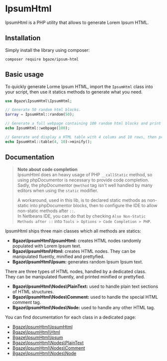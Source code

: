 # IpsumHtml

IpsumHtml is a PHP utility that allows to generate Lorem Ipsum HTML.  

## Installation

Simply install the library using composer:

```
composer require bgaze/ipsum-html
```

## Basic usage

To quickly generate Lorme Ipsum HTML, import the `IpsumHtml` class into your script, 
then use it statics methods to generate what you need.

```php
use Bgaze\IpsumHtml\IpsumHtml;

// Generate 50 random html blocks.
$array = IpsumHtml::random(50);

// Generate a full webpage containing 100 random html blocks and print it prettyfied.
echo IpsumHtml::webpage(100);

// Generate and display a HTML table with 4 colums and 10 rows, then print it minified.
echo IpsumHtml::table(4, 10)->minify();
```

## Documentation

> **Note about code completion**  
> IpsumHtml does an heavy usage of PHP `__callStatic` method, so using phpDocumentor is necessary to provide code completion.
> Sadly, the phpDocumentor `@method` tag isn't well handled by many editors when using the `static` modifier.
> 
> A workaround, used in this lib, is to declared static methods as non-static into phpDocumentor blocks, 
> then to configure the IDE to allow non-static methods after `::`.  
> In Netbeans IDE, you can do that by checking `Also Non-Static Methods after ::` into `Tools > Options > Code Completion > PHP`.

IpsumHtml ships three main classes which all methods are statics:

* **Bgaze\IpsumHtml\IpsumHtml:** creates HTML nodes randomly populated with Lorem Ipsum text.
* **Bgaze\IpsumHtml\Html:** creates HTML nodes. They can be manipulated fluently, minified and prettyfied.
* **Bgaze\IpsumHtml\Ipsum:** generates random Ipsum Ipsum text.

There are three types of HTML nodes, handled by a dedicated class.  
They can be manipulated fluently, and printed minified or prettyfied.  

* **Bgaze\IpsumHtml\Nodes\PlainText:** used to handle plain text sections of HTML structures.  
* **Bgaze\IpsumHtml\Nodes\Comment:** used to handle the special HTML comment tag.
* **Bgaze\IpsumHtml\Nodes\Node:** used to handle any other HTML tag.  

You can find documentation for each class in a dedicated page:

* [Bgaze\IpsumHtml\IpsumHtml](doc/ipsum-html.md)
* [Bgaze\IpsumHtml\Html](doc/html.md)
* [Bgaze\IpsumHtml\Ipsum](doc/ipsum.md)
* [Bgaze\IpsumHtml\Nodes\PlainText](doc/plain-text-node.md)
* [Bgaze\IpsumHtml\Nodes\Comment](doc/comment-node.md)
* [Bgaze\IpsumHtml\Nodes\Node](doc/standart-node.md)
